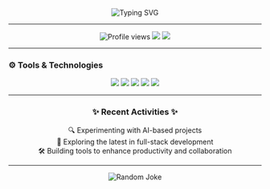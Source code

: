 <div align="center">
  <img src="https://readme-typing-svg.demolab.com?font=Fira+Code&weight=500&pause=1000&color=36BCF7&center=true&width=435&lines=Welcome+to+My+GitHub+Profile!;Code%2C+Learn%2C+Repeat+%F0%9F%9A%80;Let's+Build+Something+Amazing!" alt="Typing SVG">
</div>

---

<div align="center">
  <img src="https://komarev.com/ghpvc/?username=Zhao-Soup&color=brightgreen&style=for-the-badge" alt="Profile views">
  <img src="https://img.shields.io/badge/Focus-Frontend-blueviolet?style=for-the-badge">
  <img src="https://img.shields.io/badge/Learning-Cloud%20Computing-orange?style=for-the-badge">
</div>

---

### ⚙️ Tools & Technologies
<div align="center">
  <img src="https://img.shields.io/badge/Code-Python-blue?style=for-the-badge&logo=python&logoColor=white">
  <img src="https://img.shields.io/badge/Code-JavaScript-yellow?style=for-the-badge&logo=javascript&logoColor=white">
  <img src="https://img.shields.io/badge/Framework-React-blueviolet?style=for-the-badge&logo=react&logoColor=white">
  <img src="https://img.shields.io/badge/Tools-Git-red?style=for-the-badge&logo=git&logoColor=white">
  <img src="https://img.shields.io/badge/Cloud-AWS-orange?style=for-the-badge&logo=amazonaws&logoColor=white">
</div>

---

<div align="center">
  <h3>✨ Recent Activities ✨</h3>
  <p>🔍 Experimenting with AI-based projects<br>
     🧩 Exploring the latest in full-stack development<br>
     🛠️ Building tools to enhance productivity and collaboration</p>
</div>

---

<div align="center">
  <img src="https://readme-jokes.vercel.app/api?theme=radical" alt="Random Joke">
</div>
